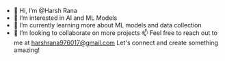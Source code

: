 - 👋 Hi, I’m @Harsh Rana
- 👀 I’m interested in AI and ML Models
- 🌱 I’m currently learning more about ML models and data collection
- 💞️ I’m looking to collaborate on more projects
  📫 Feel free to reach out to me at  harshrana976017@gmail.com Let's connect and create something amazing!

